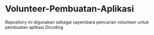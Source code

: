 # Volunteer-Pembuatan-Aplikasi
Repository ini digunakan sebagai sayembara pencarian volunteer untuk pembuatan aplikasi Dicoding
